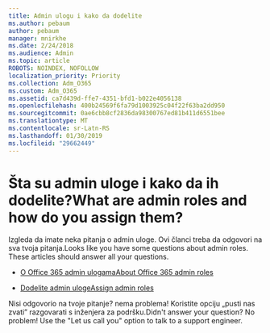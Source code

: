 ```yaml
---
title: Admin ulogu i kako da dodelite
ms.author: pebaum
author: pebaum
manager: mnirkhe
ms.date: 2/24/2018
ms.audience: Admin
ms.topic: article
ROBOTS: NOINDEX, NOFOLLOW
localization_priority: Priority
ms.collection: Adm_O365
ms.custom: Adm_O365
ms.assetid: ca7d439d-ffe7-4351-bfd1-b022e4056138
ms.openlocfilehash: 400b24569f6fa79d1003925c04f22f63ba2dd950
ms.sourcegitcommit: 0ae6cbb8cf2836da98300767ed81b411d6551bee
ms.translationtype: MT
ms.contentlocale: sr-Latn-RS
ms.lasthandoff: 01/30/2019
ms.locfileid: "29662449"
---
```

# <a name="what-are-admin-roles-and-how-do-you-assign-them"></a><span data-ttu-id="d7e51-102">Šta su admin uloge i kako da ih dodelite?</span><span class="sxs-lookup"><span data-stu-id="d7e51-102">What are admin roles and how do you assign them?</span></span>

<span data-ttu-id="d7e51-p101">Izgleda da imate neka pitanja o admin uloge. Ovi članci treba da odgovori na sva tvoja pitanja.</span><span class="sxs-lookup"><span data-stu-id="d7e51-p101">Looks like you have some questions about admin roles. These articles should answer all your questions.</span></span>
  
- [<span data-ttu-id="d7e51-105">O Office 365 admin ulogama</span><span class="sxs-lookup"><span data-stu-id="d7e51-105">About Office 365 admin roles</span></span>](https://support.office.com/article/https://support.office.com/article/About-Office-365-admin-roles-da585eea-f576-4f55-a1e0-87090b6aaa9d.aspx)
    
- [<span data-ttu-id="d7e51-106">Dodelite admin uloge</span><span class="sxs-lookup"><span data-stu-id="d7e51-106">Assign admin roles</span></span>](https://support.office.com/article/https://support.office.com/article/assign-eac4d046-1afd-4f1a-85fc-8219c79e1504.aspx)
    
<span data-ttu-id="d7e51-p102">Nisi odgovorio na tvoje pitanje? nema problema! Koristite opciju „pusti nas zvati” razgovarati s inženjera za podršku.</span><span class="sxs-lookup"><span data-stu-id="d7e51-p102">Didn't answer your question? No problem! Use the "Let us call you" option to talk to a support engineer.</span></span>
  

